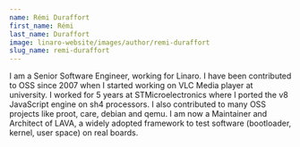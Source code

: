 ```yaml
---
name: Rémi Duraffort
first_name: Rémi
last_name: Duraffort
image: linaro-website/images/author/remi-duraffort
slug_name: remi-duraffort
---
```


I am a Senior Software Engineer, working for Linaro. I have been contributed to OSS since 2007 when I started working on VLC Media player at university. I worked for 5 years at STMicroelectronics where I ported the v8 JavaScript engine on sh4 processors. I also contributed to many OSS projects like proot, care, debian and qemu. I am now a Maintainer and Architect of LAVA, a widely adopted framework to test software (bootloader, kernel, user space) on real boards.

